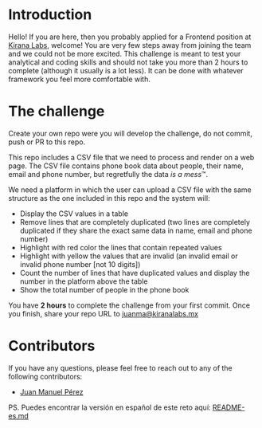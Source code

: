 # Introduction
Hello! If you are here, then you probably applied for a Frontend position at [Kirana Labs](https://kiranalabs.mx), welcome! You are very few steps away from joining the team and we could not be more excited. This challenge is meant to test your analytical and coding skills and should not take you more than 2 hours to complete (although it usually is a lot less). It can be done with whatever framework you feel more comfortable with.

# The challenge
Create your own repo were you will develop the challenge, do not commit, push or PR to this repo.

This repo includes a CSV file that we need to process and render on a web page. The CSV file contains phone book data about people, their name, email and phone number, but regretfully the data *is a mess*™.

We need a platform in which the user can upload a CSV file with the same structure as the one included in this repo and the system will:
- Display the CSV values in a table
- Remove lines that are completely duplicated (two lines are completely duplicated if they share the exact same data in name, email and phone number)
- Highlight with red color the lines that contain repeated values
- Highlight with yellow the values that are invalid (an invalid email or invalid phone number [not 10 digits])
- Count the number of lines that have duplicated values and display the number in the platform above the table
- Show the total number of people in the phone book

You have **2 hours** to complete the challenge from your first commit. Once you finish, share your repo URL to juanma@kiranalabs.mx

# Contributors
If you have any questions, please feel free to reach out to any of the following contributors:
- [Juan Manuel Pérez](mailto:juanma@kiranalabs.mx)


PS. Puedes encontrar la versión en español de este reto aquí: [README-es.md](/README-es.md)
